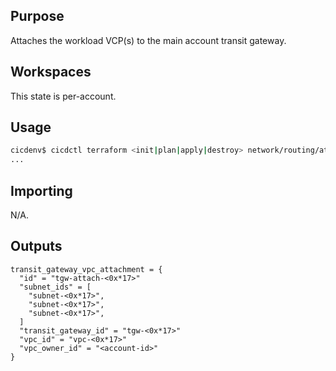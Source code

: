 ## Purpose
Attaches the workload VCP(s) to the main account transit gateway.

## Workspaces
This state is per-account.

## Usage
```bash
cicdenv$ cicdctl terraform <init|plan|apply|destroy> network/routing/attachments:${WORKSPACE}
...
```

## Importing
N/A.

## Outputs
```hcl
transit_gateway_vpc_attachment = {
  "id" = "tgw-attach-<0x*17>"
  "subnet_ids" = [
    "subnet-<0x*17>",
    "subnet-<0x*17>",
    "subnet-<0x*17>",
  ]
  "transit_gateway_id" = "tgw-<0x*17>"
  "vpc_id" = "vpc-<0x*17>"
  "vpc_owner_id" = "<account-id>"
}
```
